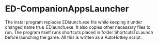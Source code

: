 # ED-CompanionAppsLauncher
The instal program replaces EDlaunch.exe file while keeping it under changed name true_EDlaunch.exe. It also copies other necessary files to run.  The program itself runs shortcuts placed in folder ShortcutsToLaunch before launching the game. All this is written as a AutoHotkey script.

